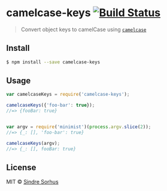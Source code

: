 # camelcase-keys [![Build Status](https://travis-ci.org/sindresorhus/camelcase-keys.svg?branch=master)](https://travis-ci.org/sindresorhus/camelcase-keys)

> Convert object keys to camelCase using [`camelcase`](https://github.com/sindresorhus/camelcase)


## Install

```sh
$ npm install --save camelcase-keys
```


## Usage

```js
var camelcaseKeys = require('camelcase-keys');

camelcaseKeys({'foo-bar': true});
//=> {fooBar: true}


var argv = require('minimist')(process.argv.slice(2));
//=> {_: [], 'foo-bar': true}

camelcaseKeys(argv);
//=> {_: [], fooBar: true}
```


## License

MIT © [Sindre Sorhus](http://sindresorhus.com)
